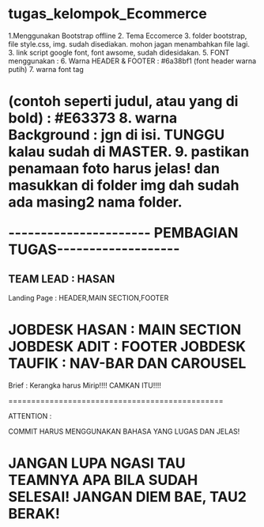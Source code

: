 # tugas_kelompok_Ecommerce

1.Menggunakan Bootstrap offline
2. Tema Eccomerce
3. folder bootstrap, file style.css, img. sudah disediakan. mohon jagan menambahkan file lagi.
3. link script google font, font awsome, sudah didesidakan.
5. FONT menggunakan :
6. Warna HEADER & FOOTER : #6a38bf1 (font header warna putih)
7. warna font tag <h1> (contoh seperti judul, atau yang di bold) : #E63373
8. warna Background : jgn di isi. TUNGGU kalau sudah di MASTER.
9. pastikan penamaan foto harus jelas! dan masukkan di folder img dah sudah ada masing2 nama folder.

---------------------- PEMBAGIAN TUGAS-------------------

TEAM LEAD : HASAN
--------------------

Landing Page : HEADER,MAIN SECTION,FOOTER

JOBDESK HASAN  :  MAIN SECTION
JOBDESK ADIT   : FOOTER
JOBDESK TAUFIK : NAV-BAR DAN CAROUSEL
=============================================

Brief : Kerangka harus Mirip!!!! CAMKAN ITU!!!!

===============================================

ATTENTION :

COMMIT HARUS MENGGUNAKAN BAHASA YANG LUGAS DAN JELAS!

JANGAN LUPA NGASI TAU TEAMNYA APA BILA SUDAH SELESAI! JANGAN DIEM BAE, TAU2 BERAK!
========================================================================================
